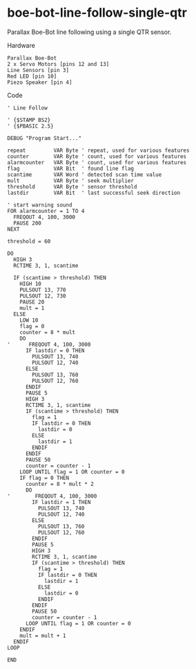 # boe-bot-line-follow-single-qtr
Parallax Boe-Bot line following using a single QTR sensor.

Hardware

    Parallax Boe-Bot
    2 x Servo Motors [pins 12 and 13]
    Line Sensors [pin 3]
    Red LED [pin 10]
    Piezo Speaker [pin 4]
    
Code

    ' Line Follow

    ' {$STAMP BS2}
    ' {$PBASIC 2.5}

    DEBUG "Program Start..."

    repeat         VAR Byte ' repeat, used for various features
    counter        VAR Byte ' count, used for various features
    alarmcounter   VAR Byte ' count, used for various features
    flag           VAR Bit  ' found line flag
    scantime       VAR Word ' detected scan time value
    mult           VAR Byte ' seek multiplier
    threshold      VAR Byte ' sensor threshold
    lastdir        VAR Bit  ' last successful seek direction

    ' start warning sound
    FOR alarmcounter = 1 TO 4
      FREQOUT 4, 100, 3000
      PAUSE 200
    NEXT

    threshold = 60

    DO
      HIGH 3
      RCTIME 3, 1, scantime

      IF (scantime > threshold) THEN
        HIGH 10
        PULSOUT 13, 770
        PULSOUT 12, 730
        PAUSE 20
        mult = 1
      ELSE
        LOW 10
        flag = 0
        counter = 8 * mult
        DO
    '      FREQOUT 4, 100, 3000
          IF lastdir = 0 THEN
            PULSOUT 13, 740
            PULSOUT 12, 740
          ELSE
            PULSOUT 13, 760
            PULSOUT 12, 760
          ENDIF
          PAUSE 5
          HIGH 3
          RCTIME 3, 1, scantime
          IF (scantime > threshold) THEN
            flag = 1
            IF lastdir = 0 THEN
              lastdir = 0
            ELSE
              lastdir = 1
            ENDIF
          ENDIF
          PAUSE 50
          counter = counter - 1
        LOOP UNTIL flag = 1 OR counter = 0
        IF flag = 0 THEN
          counter = 8 * mult * 2
          DO
    '        FREQOUT 4, 100, 3000
            IF lastdir = 1 THEN
              PULSOUT 13, 740
              PULSOUT 12, 740
            ELSE
              PULSOUT 13, 760
              PULSOUT 12, 760
            ENDIF
            PAUSE 5
            HIGH 3
            RCTIME 3, 1, scantime
            IF (scantime > threshold) THEN
              flag = 1
              IF lastdir = 0 THEN
                lastdir = 1
              ELSE
                lastdir = 0
              ENDIF
            ENDIF
            PAUSE 50
            counter = counter - 1
          LOOP UNTIL flag = 1 OR counter = 0
        ENDIF
        mult = mult + 1
      ENDIF
    LOOP

    END
